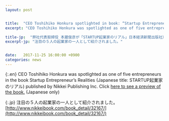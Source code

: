 ```yaml
---
layout: post


title:  "CEO Toshihiko Honkura spotlighted in book: “Startup Entrepreneur’s Realities”"
excerpt: "CEO Toshihiko Honkura was spotlighted as one of five entrepreneurs in the book Startup Entrepreneur’s Realities ..."

title-jp:  "弊社代表取締役 本蔵俊彦が「STARTUP起業家のリアル」日本経済新聞出版社）に登場"
excerpt-jp: "注目の５人の起業家の一人として紹介されました。"


date:   2017-11-25 16:00:00 +0900
categories: news
---
```


{:.en}
CEO Toshihiko Honkura was spotlighted as one of five entrepreneurs in the book Startup Entrepreneur’s Realities (Japanese title: STARTUP起業家のリアル) published by Nikkei Publishing Inc.
Click [here to see a preview of the book.](http://www.nikkeibook.com/book_detail/32167/?lang=en) (Japanese only)


{:.jp}
注目の５人の起業家の一人として紹介されました。
[http://www.nikkeibook.com/book_detail/32167/](http://www.nikkeibook.com/book_detail/32167/)
